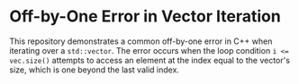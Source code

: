 # Off-by-One Error in Vector Iteration

This repository demonstrates a common off-by-one error in C++ when iterating over a `std::vector`.  The error occurs when the loop condition `i <= vec.size()` attempts to access an element at the index equal to the vector's size, which is one beyond the last valid index.